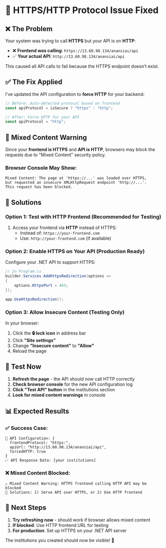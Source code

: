 # 🔧 HTTPS/HTTP Protocol Issue Fixed

## ❌ **The Problem**

Your system was trying to call **HTTPS** but your API is on **HTTP**:

- ❌ **Frontend was calling**: `https://13.60.98.134/anansiai/api`
- ✅ **Your actual API**: `http://13.60.98.134/anansiai/api`

This caused all API calls to fail because the HTTPS endpoint doesn't exist.

## ✅ **The Fix Applied**

I've updated the API configuration to **force HTTP** for your backend:

```typescript
// Before: Auto-detected protocol based on frontend
const apiProtocol = isSecure ? "https" : "http";

// After: Force HTTP for your API
const apiProtocol = "http";
```

## 🚨 **Mixed Content Warning**

Since your **frontend is HTTPS** and **API is HTTP**, browsers may block the requests due to "Mixed Content" security policy.

### **Browser Console May Show:**

```
Mixed Content: The page at 'https://...' was loaded over HTTPS,
but requested an insecure XMLHttpRequest endpoint 'http://...'.
This request has been blocked.
```

## 🎯 **Solutions**

### **Option 1: Test with HTTP Frontend (Recommended for Testing)**

1. Access your frontend via **HTTP** instead of HTTPS:
   - Instead of: `https://your-frontend.com`
   - Use: `http://your-frontend.com` (if available)

### **Option 2: Enable HTTPS on Your API (Production Ready)**

Configure your .NET API to support HTTPS:

```csharp
// In Program.cs
builder.Services.AddHttpsRedirection(options =>
{
    options.HttpsPort = 443;
});

app.UseHttpsRedirection();
```

### **Option 3: Allow Insecure Content (Testing Only)**

In your browser:

1. Click the **🔒 lock icon** in address bar
2. Click **"Site settings"**
3. Change **"Insecure content"** to **"Allow"**
4. Reload the page

## 🧪 **Test Now**

1. **Refresh the page** - the API should now call HTTP correctly
2. **Check browser console** for the new API configuration log
3. **Click "Test API" button** in the institutions section
4. **Look for mixed content warnings** in console

## 📊 **Expected Results**

### ✅ **Success Case:**

```
🔧 API Configuration: {
  frontendProtocol: "https:",
  apiUrl: "http://13.60.98.134/anansiai/api",
  forcedHTTP: true
}
✅ API Response Data: [your institutions]
```

### ❌ **Mixed Content Blocked:**

```
⚠️ Mixed Content Warning: HTTPS frontend calling HTTP API may be blocked
🔧 Solutions: 1) Serve API over HTTPS, or 2) Use HTTP frontend
```

## 🚀 **Next Steps**

1. **Try refreshing now** - should work if browser allows mixed content
2. **If blocked**: Use HTTP frontend URL for testing
3. **For production**: Set up HTTPS on your .NET API server

The institutions you created should now be visible! 🎉
